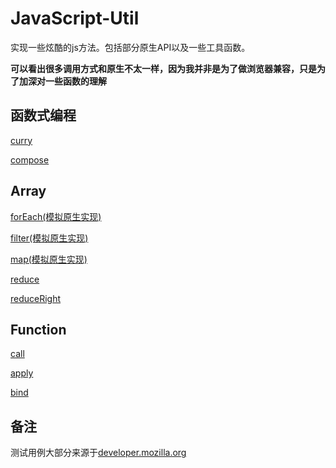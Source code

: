 # JavaScript-Util

实现一些炫酷的js方法。包括部分原生API以及一些工具函数。

**可以看出很多调用方式和原生不太一样，因为我并非是为了做浏览器兼容，只是为了加深对一些函数的理解**

## 函数式编程

[curry](./fp/curry.js)

[compose](./fp/compose.js)

## Array

[forEach(模拟原生实现)](./array/forEach.js)

[filter(模拟原生实现)](./array/filter.js)

[map(模拟原生实现)](./array/map.js)

[reduce](./array/reduce.js)

[reduceRight](./array/reduceRight.js)

## Function

[call](./function/call.js)

[apply](./function/apply.js)

[bind](./function/bind.js)

## 备注

测试用例大部分来源于[developer.mozilla.org](https://developer.mozilla.org/zh-CN/)
